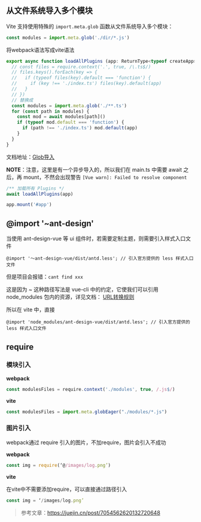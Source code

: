 ## 从文件系统导入多个模块

Vite 支持使用特殊的 `import.meta.glob` 函数从文件系统导入多个模块：

```js
const modules = import.meta.glob('./dir/*.js')
```

将webpack语法写成vite语法

```js
export async function loadAllPlugins (app: ReturnType<typeof createApp>) {
  // const files = require.context('.', true, /\.ts$/)
  // files.keys().forEach(key => {
  //   if (typeof files(key).default === 'function') {
  //     if (key !== './index.ts') files(key).default(app)
  //   }
  // })
  // 替换成
  const modules = import.meta.glob('./**.ts')
  for (const path in modules) {
    const mod = await modules[path]()
    if (typeof mod.default === 'function') {
      if (path !== './index.ts') mod.default(app)
    }
  }
}
```

文档地址：[Glob导入](https://cn.vitejs.dev/guide/features.html#glob-import)



**NOTE**：注意，这里是有一个异步导入的，所以我们在 main.ts 中需要 await 之后，再 mount，不然会出现警告 `[Vue warn]: Failed to resolve component`

```js
/** 加载所有 Plugins */
await loadAllPlugins(app)

app.mount('#app')
```



## @import '~ant-design'

当使用 ant-design-vue 等 ui 组件时，若需要定制主题，则需要引入样式入口文件

```less
@import '～ant-design-vue/dist/antd.less'; // 引入官方提供的 less 样式入口文件
```

但是项目会报错：`cant find xxx`

这是因为 ~ 这种路径写法是 vue-cli 中的约定，它使我们可以引用 node_modules 包内的资源，详见文档： [URL转换规则](https://link.zhihu.com/?target=https%3A//cli.vuejs.org/zh/guide/html-and-static-assets.html%23url-%E8%BD%AC%E6%8D%A2%E8%A7%84%E5%88%99)

所以在 vite 中，直接

```less
@import 'node_modules/ant-design-vue/dist/antd.less'; // 引入官方提供的 less 样式入口文件
```



## require

### 模块引入

**webpack**

```js
const modulesFiles = require.context('./modules', true, /.js$/)
```

**vite**

```js
const modulesFiles = import.meta.globEager("./modules/*.js")
```



### 图片引入

webpack通过 require 引入的图片，不加require，图片会引入不成功

**webpack**

```js
const img = require(‘@/images/log.png’)
```

**vite**

在vite中不需要添加require，可以直接通过路径引入

```js
const img = ‘/images/log.png’
```



> 参考文章：https://juejin.cn/post/7054562620132720648
